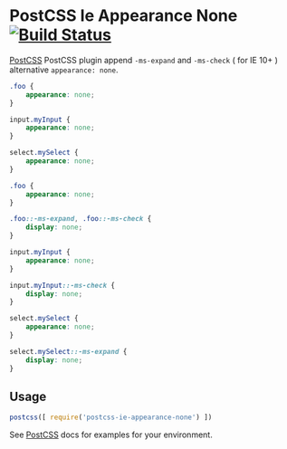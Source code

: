 # PostCSS Ie Appearance None [![Build Status][ci-img]][ci]

[PostCSS] PostCSS plugin append `-ms-expand` and `-ms-check` ( for IE 10+ ) alternative `appearance: none`.

[PostCSS]: https://github.com/postcss/postcss
[ci-img]:  https://travis-ci.org/inuscript/postcss-ie-appearance-none.svg
[ci]:      https://travis-ci.org/inuscript/postcss-ie-appearance-none

```css
.foo {
    appearance: none;
}

input.myInput {
    appearance: none;
}

select.mySelect {
    appearance: none;
}
```

```css
.foo {
    appearance: none;
}

.foo::-ms-expand, .foo::-ms-check {
    display: none;
}

input.myInput {
    appearance: none;
}

input.myInput::-ms-check {
    display: none;
}

select.mySelect {
    appearance: none;
}

select.mySelect::-ms-expand {
    display: none;
}

```

## Usage

```js
postcss([ require('postcss-ie-appearance-none') ])
```

See [PostCSS] docs for examples for your environment.
